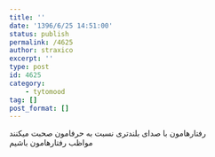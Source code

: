 ```yaml
---
title: ''
date: '1396/6/25 14:51:00'
status: publish
permalink: /4625
author: straxico
excerpt: ''
type: post
id: 4625
category:
    - tytomood
tag: []
post_format: []
---
```

رفتارهامون با صدای بلندتری نسبت به حرفامون صحبت میکنند  
مواظب رفتارهامون باشیم